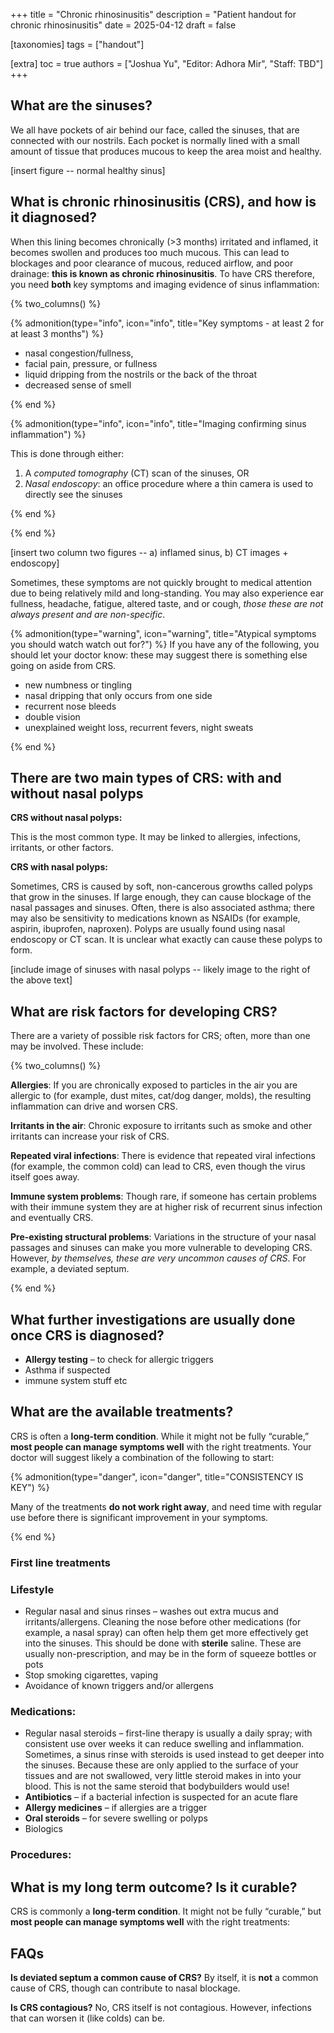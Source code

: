 +++
title = "Chronic rhinosinusitis"
description = "Patient handout for chronic rhinosinusitis"
date = 2025-04-12
draft = false

[taxonomies]
tags = ["handout"]

[extra]
toc = true
authors = ["Joshua Yu", "Editor: Adhora Mir", "Staff: TBD"]
+++

## What are the sinuses?

We all have pockets of air behind our face, called the sinuses, that are connected with our nostrils. Each pocket is normally lined with a small amount of tissue that produces mucous to keep the area moist and healthy.

[insert figure -- normal healthy sinus]

## What is chronic rhinosinusitis (CRS), and how is it diagnosed?

When this lining becomes chronically (>3 months) irritated and inflamed, it becomes swollen and produces too much mucous. This can lead to blockages and poor clearance of mucous, reduced airflow, and poor drainage: **this is known as chronic rhinosinusitis**. To have CRS therefore, <span class="hl-yellow">you need **both** key symptoms and imaging evidence of sinus inflammation</span>:

{% two_columns() %}

{% admonition(type="info", icon="info", title="Key symptoms - at least 2 for at least 3 months") %}

- nasal congestion/fullness,
- facial pain, pressure, or fullness
- liquid dripping from the nostrils or the back of the throat
- decreased sense of smell

{% end %}

<!-- split -->

{% admonition(type="info", icon="info", title="Imaging confirming sinus inflammation") %}

This is done through either:

1. A _computed tomography_ (CT) scan of the sinuses, OR
2. _Nasal endoscopy_: an office procedure where a thin camera is used to directly see the sinuses

{% end %}

{% end %}

[insert two column two figures -- a) inflamed sinus, b) CT images + endoscopy]

Sometimes, these symptoms are not quickly brought to medical attention due to being relatively mild and long-standing. You may also experience ear fullness, headache, fatigue, altered taste, and or cough, _those these are not always present and are non-specific_.

{% admonition(type="warning", icon="warning", title="Atypical symptoms you should watch watch out for?") %}
If you have any of the following, you should let your doctor know: these may suggest there is something else going on aside from CRS.

- new numbness or tingling
- nasal dripping that only occurs from one side
- recurrent nose bleeds
- double vision
- unexplained weight loss, recurrent fevers, night sweats

{% end %}

## There are two main types of CRS: with and without nasal polyps

**CRS without nasal polyps:**

This is the most common type. It may be linked to allergies, infections, irritants, or other factors.

**CRS with nasal polyps:**

Sometimes, CRS is caused by soft, non-cancerous growths called polyps that grow in the sinuses. If large enough, they can cause blockage of the nasal passages and sinuses. Often, there is also associated asthma; there may also be sensitivity to medications known as NSAIDs (for example, aspirin, ibuprofen, naproxen). Polyps are usually found using nasal endoscopy or CT scan. It is unclear what exactly can cause these polyps to form.

[include image of sinuses with nasal polyps -- likely image to the right of the above text]

## What are risk factors for developing CRS?

There are a variety of possible risk factors for CRS; often, more than one may be involved. These include:

{% two_columns() %}

**Allergies**:
If you are chronically exposed to particles in the air you are allergic to (for example, dust mites, cat/dog danger, molds), the resulting inflammation can drive and worsen CRS.

**Irritants in the air**:
Chronic exposure to irritants such as smoke and other irritants can increase your risk of CRS.

**Repeated viral infections**:
There is evidence that repeated viral infections (for example, the common cold) can lead to CRS, even though the virus itself goes away.

<!-- split -->

**Immune system problems**:
Though rare, if someone has certain problems with their immune system they are at higher risk of recurrent sinus infection and eventually CRS.

**Pre-existing structural problems**:
Variations in the structure of your nasal passages and sinuses can make you more vulnerable to developing CRS. However, _by themselves, these are very uncommon causes of CRS_. For example, a deviated septum.

{% end %}

## What further investigations are usually done once CRS is diagnosed?

- **Allergy testing** – to check for allergic triggers
- Asthma if suspected
- immune system stuff etc

## What are the available treatments?

CRS is often a **long-term condition**. While it might not be fully “curable,” **most people can manage symptoms well** with the right treatments. Your doctor will suggest likely a combination of the following to start:

{% admonition(type="danger", icon="danger", title="CONSISTENCY IS KEY") %}

Many of the treatments **do not work right away**, and need time with regular use before there is significant improvement in your symptoms.

{% end %}

### First line treatments

### Lifestyle

- Regular nasal and sinus rinses – washes out extra mucus and irritants/allergens. Cleaning the nose before other medications (for example, a nasal spray) can often help them get more effectively get into the sinuses. This should be done with **sterile** saline. These are usually non-prescription, and may be in the form of squeeze bottles or pots
- Stop smoking cigarettes, vaping
- Avoidance of known triggers and/or allergens

### Medications:

- Regular nasal steroids – first-line therapy is usually a daily spray; with consistent use over weeks it can reduce swelling and inflammation. Sometimes, a sinus rinse with steroids is used instead to get deeper into the sinuses. Because these are only applied to the surface of your tissues and are not swallowed, very little steroid makes in into your blood. This is not the same steroid that bodybuilders would use!
- **Antibiotics** – if a bacterial infection is suspected for an acute flare
- **Allergy medicines** – if allergies are a trigger
- **Oral steroids** – for severe swelling or polyps
- Biologics

### Procedures:

## What is my long term outcome? Is it curable?

CRS is commonly a **long-term condition**. It might not be fully “curable,” but **most people can manage symptoms well** with the right treatments:

## FAQs

**Is deviated septum a common cause of CRS?**
By itself, it is **not** a common cause of CRS, though can contribute to nasal blockage.

**Is CRS contagious?**
No, CRS itself is not contagious. However, infections that can worsen it (like colds) can be.
